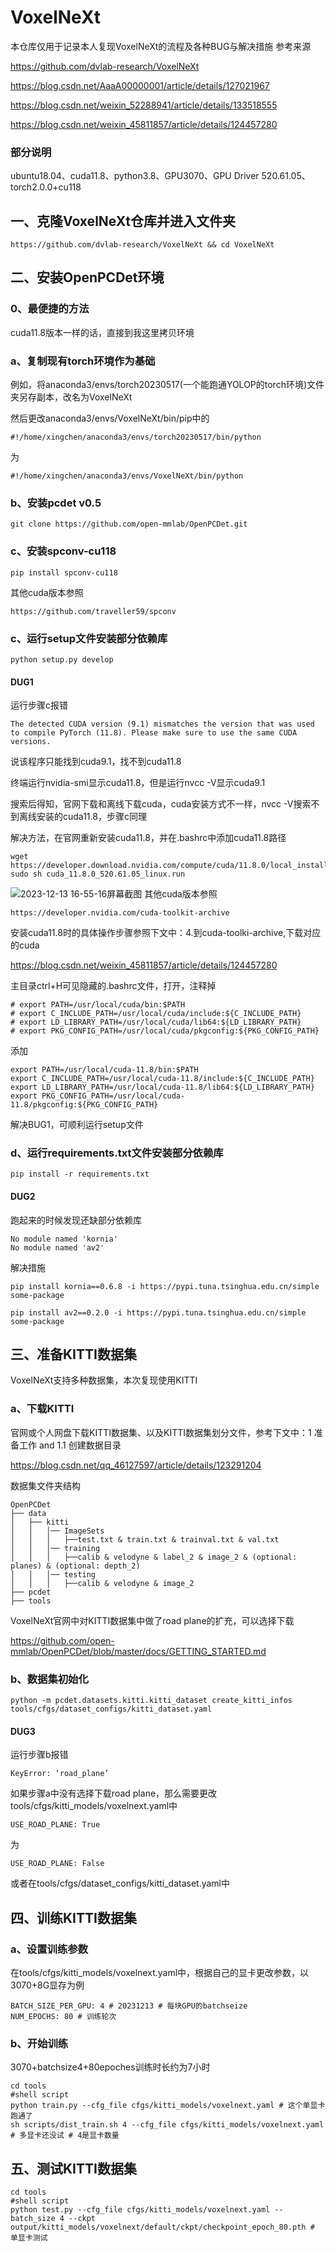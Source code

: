 # VoxelNeXt
本仓库仅用于记录本人复现VoxelNeXt的流程及各种BUG与解决措施
参考来源

https://github.com/dvlab-research/VoxelNeXt

https://blog.csdn.net/AaaA00000001/article/details/127021967

https://blog.csdn.net/weixin_52288941/article/details/133518555

https://blog.csdn.net/weixin_45811857/article/details/124457280

### 部分说明
ubuntu18.04、cuda11.8、python3.8、GPU3070、GPU Driver 520.61.05、torch2.0.0+cu118
## 一、克隆VoxelNeXt仓库并进入文件夹
```
https://github.com/dvlab-research/VoxelNeXt && cd VoxelNeXt
```
## 二、安装OpenPCDet环境
### 0、最便捷的方法
cuda11.8版本一样的话，直接到我这里拷贝环境
### a、复制现有torch环境作为基础
例如，将anaconda3/envs/torch20230517(一个能跑通YOLOP的torch环境)文件夹另存副本，改名为VoxelNeXt

然后更改anaconda3/envs/VoxelNeXt/bin/pip中的
```
#!/home/xingchen/anaconda3/envs/torch20230517/bin/python
```
为
```
#!/home/xingchen/anaconda3/envs/VoxelNeXt/bin/python
```
### b、安装pcdet v0.5
```
git clone https://github.com/open-mmlab/OpenPCDet.git
```
### c、安装spconv-cu118
```
pip install spconv-cu118
```
其他cuda版本参照
```
https://github.com/traveller59/spconv
```
### c、运行setup文件安装部分依赖库
```
python setup.py develop
```
#### DUG1
运行步骤c报错
```
The detected CUDA version (9.1) mismatches the version that was used to compile PyTorch (11.8). Please make sure to use the same CUDA versions.
```
说该程序只能找到cuda9.1，找不到cuda11.8

终端运行nvidia-smi显示cuda11.8，但是运行nvcc -V显示cuda9.1

搜索后得知，官网下载和离线下载cuda，cuda安装方式不一样，nvcc -V搜索不到离线安装的cuda11.8，步骤c同理

解决方法，在官网重新安装cuda11.8，并在.bashrc中添加cuda11.8路径
```
wget https://developer.download.nvidia.com/compute/cuda/11.8.0/local_installers/cuda_11.8.0_520.61.05_linux.run
sudo sh cuda_11.8.0_520.61.05_linux.run
```
![2023-12-13 16-55-16屏幕截图](https://github.com/xingchenshanyao/VoxelNeXt/assets/116085226/e668c6e9-03a3-4f7e-bff5-6981541ba846)
其他cuda版本参照
```
https://developer.nvidia.com/cuda-toolkit-archive
```
安装cuda11.8时的具体操作步骤参照下文中：4.到cuda-toolki-archive,下载对应的cuda

https://blog.csdn.net/weixin_45811857/article/details/124457280

主目录ctrl+H可见隐藏的.bashrc文件，打开，注释掉
```
# export PATH=/usr/local/cuda/bin:$PATH
# export C_INCLUDE_PATH=/usr/local/cuda/include:${C_INCLUDE_PATH}
# export LD_LIBRARY_PATH=/usr/local/cuda/lib64:${LD_LIBRARY_PATH}
# export PKG_CONFIG_PATH=/usr/local/cuda/pkgconfig:${PKG_CONFIG_PATH}
```
添加
```
export PATH=/usr/local/cuda-11.8/bin:$PATH
export C_INCLUDE_PATH=/usr/local/cuda-11.8/include:${C_INCLUDE_PATH}
export LD_LIBRARY_PATH=/usr/local/cuda-11.8/lib64:${LD_LIBRARY_PATH}
export PKG_CONFIG_PATH=/usr/local/cuda-11.8/pkgconfig:${PKG_CONFIG_PATH}
```
解决BUG1，可顺利运行setup文件
### d、运行requirements.txt文件安装部分依赖库
```
pip install -r requirements.txt
```
#### DUG2
跑起来的时候发现还缺部分依赖库
```
No module named 'kornia'
No module named 'av2'
```
解决措施
```
pip install kornia==0.6.8 -i https://pypi.tuna.tsinghua.edu.cn/simple some-package
```
```
pip install av2==0.2.0 -i https://pypi.tuna.tsinghua.edu.cn/simple some-package
```
## 三、准备KITTI数据集
VoxelNeXt支持多种数据集，本次复现使用KITTI
### a、下载KITTI
官网或个人网盘下载KITTI数据集、以及KITTI数据集划分文件，参考下文中：1 准备工作 and 1.1 创建数据目录

https://blog.csdn.net/qq_46127597/article/details/123291204

数据集文件夹结构
```
OpenPCDet
├── data
│   ├── kitti
│   │   │── ImageSets
│   │   │   ├──test.txt & train.txt & trainval.txt & val.txt
│   │   │── training
│   │   │   ├──calib & velodyne & label_2 & image_2 & (optional: planes) & (optional: depth_2)
│   │   │── testing
│   │   │   ├──calib & velodyne & image_2
├── pcdet
├── tools
```
VoxelNeXt官网中对KITTI数据集中做了road plane的扩充，可以选择下载

https://github.com/open-mmlab/OpenPCDet/blob/master/docs/GETTING_STARTED.md
### b、数据集初始化
```
python -m pcdet.datasets.kitti.kitti_dataset create_kitti_infos tools/cfgs/dataset_configs/kitti_dataset.yaml
```
#### DUG3
运行步骤b报错
```
KeyError: ‘road_plane’
```
如果步骤a中没有选择下载road plane，那么需要更改tools/cfgs/kitti_models/voxelnext.yaml中
```
USE_ROAD_PLANE: True
```
为
```
USE_ROAD_PLANE: False
```
或者在tools/cfgs/dataset_configs/kitti_dataset.yaml中
## 四、训练KITTI数据集
### a、设置训练参数
在tools/cfgs/kitti_models/voxelnext.yaml中，根据自己的显卡更改参数，以3070+8G显存为例
```
BATCH_SIZE_PER_GPU: 4 # 20231213 # 每块GPU的batchseize
NUM_EPOCHS: 80 # 训练轮次
```
### b、开始训练
3070+batchsize4+80epoches训练时长约为7小时
```
cd tools
#shell script
python train.py --cfg_file cfgs/kitti_models/voxelnext.yaml # 这个单显卡跑通了
sh scripts/dist_train.sh 4 --cfg_file cfgs/kitti_models/voxelnext.yaml # 多显卡还没试 # 4是显卡数量
```
## 五、测试KITTI数据集
```
cd tools
#shell script
python test.py --cfg_file cfgs/kitti_models/voxelnext.yaml --batch_size 4 --ckpt output/kitti_models/voxelnext/default/ckpt/checkpoint_epoch_80.pth # 单显卡测试
```


